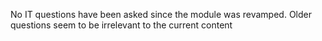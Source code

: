 
No IT questions have been asked since the module was revamped. Older questions seem to be irrelevant to the current content  